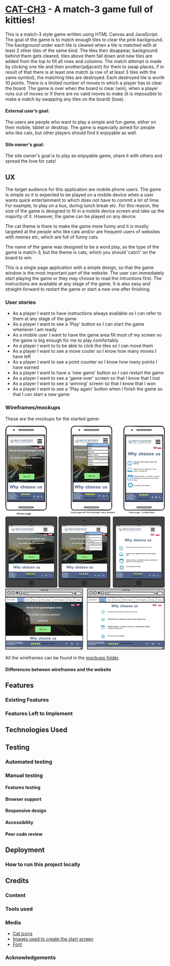 # [CAT-CH3](https://alicja-malinowska.github.io/Cat-ch3_game/) - A match-3 game full of kitties!


This is a match-3 style game written using HTML Canvas and JavaScript. The goal of the game is to match enough tiles to clear the pink background. The background under each tile is cleared when a tile is matched with at least 2 other tiles of the same kind. The tiles then disappear, background behind them gets cleared, tiles above them fall down and new tiles are added from the top to fill all rows and columns. The match attempt is made by clicking one tile and then another(adjacent) for them to swap places, if in result of that there is at least one match (a row of at least 3 tiles with the same symbol), the matching tiles are destroyed. Each destroyed tile is worth 10 points. There is a limited number of moves in which a player has to clear the board. The game is over when the board is clear (win), when a player runs out of moves or if there are no valid moves to make (it is impossible to make a match by swapping any tiles on the board) (lose).


#### External user’s goal:

The users are people who want to play a simple and fun game, either on their mobile, tablet or desktop. The game is especially aimed for people who like cats, but other players should find it enjoyable as well. 

#### Site owner's goal:

The site owner's goal is to play an enjoyable game, share it with others and spread the love for cats!

 
## UX

The target audience for this application are mobile phone users. The game is simple so it is expected to be played on a mobile device when a user wants quick entertainment to which does not have to commit a lot of time. For example, to play on a bus, during lunch break etc. For this reason, the size of the game is designed to fit in a mobile device screen and take up the majority of it. However, the game can be played on any device. 

The cat theme is there to make the game more funny and it is mostly targeted at the people who like cats and/or are frequent users of websites with memes etc, which are full of funny cats. 

The name of the game was designed to be a word play, as the type of the game is match-3, but the theme is cats, which you should 'catch' on the board to win. 

This is a single page application with a simple design, so that the game window is the most important part of the website. The user can immediately start playing the game or they may choose to read the intructions first. The instructions are available at any stage of the game. It is also easy and straight-forward to restart the game or start a new one after finishing. 

### User stories

* As a player I want to have instructions always available so I can refer to them at any stage of the game
* As a player I want to see a 'Play' button so I can start the game whenever I am ready
* As a mobile user I want to have the game area fill most of my screen so the game is big enough for me to play comfortably
* As a player I want to to be able to click the tiles so I can move them
* As a player I want to see a move couter so I know how many moves I have left
* As a player I want to see a point counter so I know how many points I have earned
* As a player I want to have a 'new game' button so I can restart the game
* As a player I want to see a 'game over' screen so that I know that I lost
* As a player I want to see a 'winning' screen so that I know that I won
* As a player I want to see a 'Play again' button when I finish the game so that I can start a new game


### Wireframes/mockups

These are the mockups for the started game:

![mobile home](https://github.com/Alicja-Malinowska/Milestone1/blob/master/mockups/mobile-home-page.png)
![tablet home](https://github.com/Alicja-Malinowska/Milestone1/blob/master/mockups/tablet-home.png)
![desktop home](https://github.com/Alicja-Malinowska/Milestone1/blob/master/mockups/desktop-home.png)

All the wireframes can be found in the [mockups folder](https://github.com/Alicja-Malinowska/Milestone1/tree/master/mockups).


#### Differences between wireframes and the website



## Features


 
### Existing Features



### Features Left to Implement



## Technologies Used




## Testing

### Automated testing



### Manual testing 

#### Features testing




#### Browser support



#### Responsive design



#### Accessibility



#### Peer code review



## Deployment

### How to run this project locally





## Credits

### Content


### Tools used



### Media
* [Cat icons](https://www.iconfinder.com/) 
* [Images used to create the start screen](https://pixabay.com/)
* [Font](https://www.fontsc.com/)

### Acknowledgements


